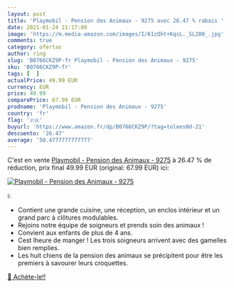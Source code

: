 ```yaml
---
layout: post
title: 'Playmobil - Pension des Animaux - 9275 avec 26.47 % rabais '
date: 2021-01-24 21:17:09
image: 'https://m.media-amazon.com/images/I/61zQht+KqsL._SL200_.jpg'
comments: true
category: ofertas
author: ring
slug: 'B0766CKZ9P-fr Playmobil - Pension des Animaux - 9275'
sku: 'B0766CKZ9P-fr'
tags: [  ]
actualPrice: 49.99 EUR
currency: EUR
price: 49.99
comparePrice: 67.99 EUR
prodname: 'Playmobil - Pension des Animaux - 9275'
country: 'fr'
flag: '🇫🇷'
buyurl: 'https://www.amazon.fr/dp/B0766CKZ9P/?tag=tolees0d-21'
descuento: '26.47'
average: '50.4777777777777'
---
```


C'est en vente [Playmobil - Pension des Animaux - 9275](https://www.amazon.fr/dp/B0766CKZ9P/?tag=tolees0d-21)  à  26.47 % de réduction, prix final  49.99 EUR (original: 67.99 EUR) ici:

[![Playmobil - Pension des Animaux - 9275](https://m.media-amazon.com/images/I/61zQht+KqsL._SL200_.jpg)](https://www.amazon.fr/dp/B0766CKZ9P/?tag=tolees0d-21)

ℹ️:

- Contient une grande cuisine, une réception, un enclos intérieur et un grand parc à clôtures modulables.
- Rejoins notre équipe de soigneurs et prends soin des animaux !
- Convient aux enfants de plus de 4 ans.
- Cest lheure de manger ! Les trois soigneurs arrivent avec des gamelles bien remplies.
- Les huit chiens de la pension des animaux se précipitent pour être les premiers à savourer leurs croquettes.

[🛒 Achète-le!!](https://www.amazon.fr/dp/B0766CKZ9P/?tag=tolees0d-21)

